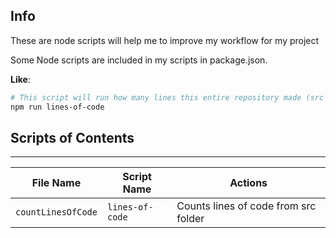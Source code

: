 ## Info

These are node scripts will help me to improve my workflow for my project

Some Node scripts are included in my scripts in package.json.

**Like**:

```bash
# This script will run how many lines this entire repository made (src folder only)
npm run lines-of-code
```

## Scripts of Contents

----------------------------
| File Name        | Script Name     | Actions                              |
|------------------|-----------------|--------------------------------------|
|`countLinesOfCode`| `lines-of-code` | Counts lines of code from src folder |
